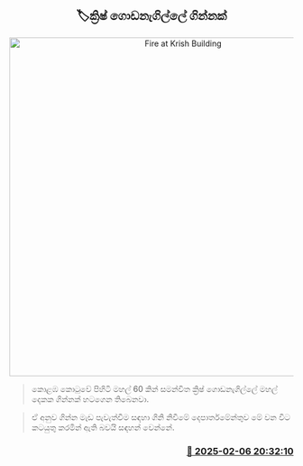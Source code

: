 <p align='center'><b><h2 align='center' title='Fire at Krish Building'>🏷ක්‍රිෂ් ගොඩනැගිල්ලේ ගින්නක්</h2></b></p>
<p align='center'><img src='https://helakuru.sgp1.cdn.digitaloceanspaces.com/esana/images/lib/krish-gg.jpg' width='600' alt='Fire at Krish Building'></p>

> කොළඹ කොටුවේ පිහිටි මහල් 60 කින් සමන්විත ක්‍රිෂ් ගොඩනැගිල්ලේ මහල් දෙකක ගින්නක් හටගෙන තිබෙනවා.

> ඒ අනුව ගින්න මැඩ පැවැත්වීම සඳහා ගිනි නිවීමේ දෙපාර්තමේන්තුව මේ වන විට කටයුතු කරමින් ඇති බවයි සඳහන් වෙන්නේ. 



<h3 align='right'><a href='https://www.helakuru.lk/esana/p/107247/'>📅 2025-02-06 20:32:10</a></h3>
